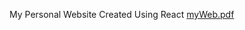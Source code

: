 My Personal Website Created Using React
[myWeb.pdf](https://github.com/ygz113404/my-web/files/12031456/myWeb.pdf)
